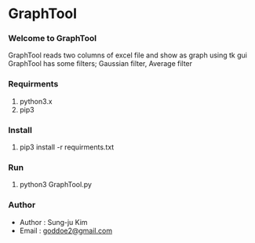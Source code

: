 # GraphTool

### Welcome to GraphTool
GraphTool reads two columns of excel file and show as graph using tk gui
GraphTool has some filters; Gaussian filter, Average filter

### Requirments
1. python3.x
2. pip3

### Install
1. pip3 install -r requirments.txt

### Run
1. python3 GraphTool.py

### Author
+ Author : Sung-ju Kim
+ Email : goddoe2@gmail.com

